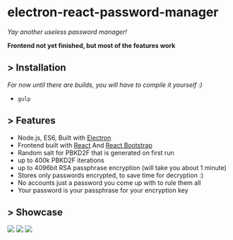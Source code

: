 # electron-react-password-manager

*Yay another useless password manager!*

**Frontend not yet finished, but most of the features work**

## > Installation

*For now until there are builds, you will have to compile it yourself :)*

-   `gulp`

## > Features

-   Node.js, ES6, Built with [Electron](http://electron.atom.io/)
-   Frontend built with [React](https://facebook.github.io/react/) And [React Bootstrap](https://react-bootstrap.github.io)
-   Random salt for PBKD2F that is generated on first run
-   up to 400k PBKD2F iterations
-   up to 4096bit RSA passphrase encryption (will take you about 1 minute)
-   Stores only passwords encrypted, to save time for decryption :)
-   No accounts just a password you come up with to rule them all
-   Your password is your passphrase for your encryption key

## > Showcase

![](http://i.imgur.com/yJsAW7u.png)
![](http://i.imgur.com/x87128U.png)
![](http://i.imgur.com/GECgz3D.png)
